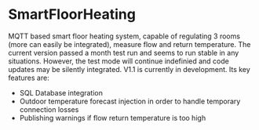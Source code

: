 # SmartFloorHeating
MQTT based smart floor heating system, capable of regulating 3 rooms (more can easily be integrated), measure flow and return temperature. The current version passed a month test run and seems to run stable in any situations. However, the test mode will continue indefinied and code updates may be silently integrated. 
V1.1 is currently in development. Its key features are: 
- SQL Database integration
- Outdoor temperature forecast injection in order to handle temporary connection losses
- Publishing warnings if flow return temperature is too high
